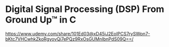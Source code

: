 # Digital Signal Processing (DSP) From Ground Up™ in C

https://www.udemy.com/share/101Ed03@xD45iJ2EoIPCS7rySWpn7-bKtc7VHCwhkZkoRgyovQi7ePQz9RxOsGUMnIbnPdS09Q==/

